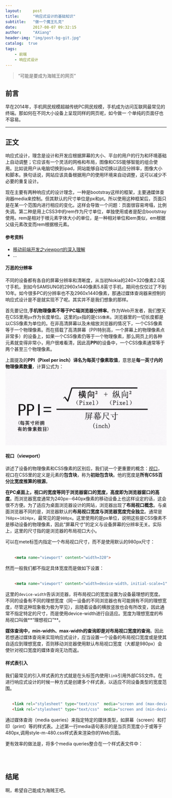 ```yaml
---
layout:     post
title:      "响应式设计的基础知识"
subtitle:   "做一个魔王扎克"
date:       2017-08-07 09:32:15
author:     "AXiang"
header-img: "img/post-bg-git.jpg"
catalog:  true
tags:
    - 前端
    - 响应式设计
---
```

> “可能是要成为海贼王的网页”

## 前言

早在2014年，手机网民规模超越传统PC网民规模，手机成为访问互联网最常见的终端。那如何在不同大小设备上呈现同样的网页呢，如今做一
个单纯的页面仔也不容易。

---

## 正文

响应式设计，理念是设计和开发应根据屏幕的大小、平台的用户的行为和环境基础上自动调整；它应该有一个灵活的网格和布局，图像和CSS能够智能的组合使用。比如说用户从电脑切换到ipad，网站能够自动切换以适应分辨率，图像大小和脚本。换句话说，网站应该具备根据用户的使用环境来自动调整，这可以减少不必要的重复设计。

现在主要有两种响应式的设计理念，一种是bootstray这样的框架，主要通媒体查询器media来控制。但其默认的尺寸单位是px和pt。所以使用这种框架后，页面只是在某一个范围内进行相应的变化。这样会导致一个问题：页面很容易垮塌，比例失调。第二种是用上CSS3中的rem作为尺寸单位，单独使用或者是配合bootstray使用。rem是相对于根元素字体大小的单位，是一种相对单位和em类似，em根据父级元素改变而rem根据根元素。

#### 参考资料

- [移动前端开发之viewport的深入理解](http://mp.weixin.qq.com/s?__biz=MzA5NTM2MTEzNw==&mid=388124021&idx=1&sn=175ee9b47b17dde0f30f6c42130ed5e2&scene=2&srcid=10014LSu0sE98eaP14RHzaMw&from=timeline&isappinstalled=0#rd)
- ...


#### 万恶的分辨率

不同的设备都有各自的屏幕分辨率和清晰度，从当初Nokia的240×320像素2.0英寸手机，到如今SAMSUNG的2960x1440像素5.8英寸手机，期间也仅仅过了不到10年。如今很多PC的分辨率也不及2960x1440像素，那通过媒体查询器来控制的响应式设计是不是就实现不了呢。其实并不是我们想象的那样。

首先要记住,**手机物理像素不等于PC端浏览器分辨率**。作为Web开发者，我们整天在CSS里用`px`作为长度单位。这里的`px`指的是`CSS像素`。浏览器里的一切长度都是以CSS像素为单位的。在非高清屏幕以及未缩放浏览器的情况下，一个CSS像素等于一个物理像素。而在搭载了高清屏幕（PPI特别高，一个屏幕上的物理像素点非常多）的设备上，如果一个CSS像素仍等于一个物理像素，那么网页上的各种元素就变得非常小，用户很难看清，因此高**PPI**的设备中，一个CSS像素通常等于两个甚至三个物理像素。

上面提及的**PPI（Pixel per inch）**译名为**每英寸像素取值**，意思是**每一英寸内的物理像素数量**，计算公式为：
![PPI公式](/img/in-post/post-responsive/responsive-1708_1.jpg)

#### 视口（viewport）

讲述了设备的物理像素和CSS像素的区别后，我们说一个更重要的概念：[视口](http://mp.weixin.qq.com/s?__biz=MzA5NTM2MTEzNw==&mid=388124021&idx=1&sn=175ee9b47b17dde0f30f6c42130ed5e2&scene=2&srcid=10014LSu0sE98eaP14RHzaMw&from=timeline&isappinstalled=0#rd)，视口在CSS里的定义是<html>元素的**包含块**，称为**初始包含块**。他的宽度是**所有CSS百分比宽度推算的根源**。

**在PC桌面上，视口的宽度等同于浏览器窗口的宽度，高度即为浏览器窗口的高度**。而浏览器宽度通常为240px--640px像素的移动设备上也这样设定的话，这会很不方便。为了适应为桌面浏览器设计的网站，浏览器出现了**布局视口概念**。与桌面浏览器不同的是，浏览器默认的**布局视口宽度与浏览器宽度完全独立**。通常是`768px`~`1024px`，最常见的是`980px`。这里使用的是px单位，说明这些是CSS像素不是移动设备的物理像素，因此“屏幕尺寸”的定义与设备屏幕的分辨率无关。实际上，这里的尺寸指的是浏览器的布局视口大小。

可以在mete标签内指定一个布局视口尺寸，而不是使用默认的980px尺寸：

```html
    
    <meta name="viewport" content="width=320">

```

然而一般我们都不指定具体宽度而是做如下设置：

```html
    
    <meta name="viewport" content="width=device-width，initial-scale=1">

```

这里的`device-width`告诉浏览器，将布局视口的宽度设置为设备最理想的宽度。不同的设备有不同的理想宽度（同一设备的不同浏览器也有可能拥有不同的理想宽度，尽管这种现象极为极为罕见），且随着设备的横放竖放也会有所改变，因此通常不指定特定的尺寸，而是使用device-width进行自适应。宽度为理想宽度的布局视口叫做**“理想视口”**。

**媒体查询中，min-width、max-width的查询即是对布局视口宽度的查询**。因此若想通过媒体查询来实现响应式设计，应当设置一个设备的布局视口宽度或是使其自适应到理想宽度，否则移动浏览器使用默认布局视口宽度（大都是980px）会使针对视口宽度的媒体查询无功而返。


#### 样式表引入

我们最常见的引入样式表的方式就是在头标签内使用`link`引用外部CSS文件。在进行响应式设计的时候一种方式是创建多个样式表，以适应不同设备类型的宽度范围。

```html
    
   <link rel="stylesheet" type="text/css"  media="screen and (max-device-width: 480px)"  href="style-m-480.css" />
   <link rel="stylesheet" type="text/css"  media="screen and (min-device-width: 481px)"  href="style-l-481.css" />

```
通过媒体查询（media queries）来指定特定的媒体类型，如屏幕（screen）和打印（print）等的样式表。上述第一行media语句表示的是当页页宽度小于或等于480px,调用style-m-480.css样式表来渲染你的Web页面。

更有效率的做法是，将多个media queries整合在一个样式表文件中：

```css
    
    

```

## 结尾

啊，希望自己能成为海贼王吧。